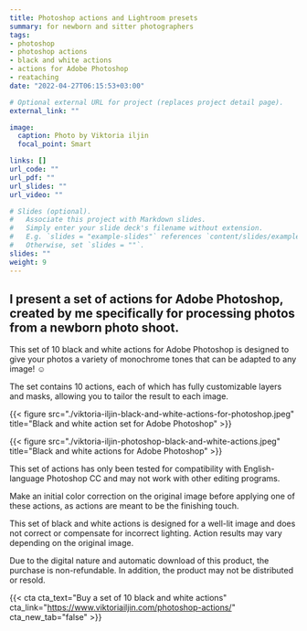 ```yaml
---
title: Photoshop actions and Lightroom presets
summary: for newborn and sitter photographers
tags:
- photoshop
- photoshop actions
- black and white actions
- actions for Adobe Photoshop
- reataching
date: "2022-04-27T06:15:53+03:00"

# Optional external URL for project (replaces project detail page).
external_link: ""

image:
  caption: Photo by Viktoria iljin
  focal_point: Smart

links: []
url_code: ""
url_pdf: ""
url_slides: ""
url_video: ""

# Slides (optional).
#   Associate this project with Markdown slides.
#   Simply enter your slide deck's filename without extension.
#   E.g. `slides = "example-slides"` references `content/slides/example-slides.md`.
#   Otherwise, set `slides = ""`.
slides: ""
weight: 9
---
```

## I present a set of actions for Adobe Photoshop, created by me specifically for processing photos from a newborn photo shoot.

This set of 10 black and white actions for Adobe Photoshop is designed to give your photos a variety of monochrome tones that can be adapted to any image! ☺️

The set contains 10 actions, each of which has fully customizable layers and masks, allowing you to tailor the result to each image.

{{< figure src="./viktoria-iljin-black-and-white-actions-for-photoshop.jpeg" title="Black and white action set for Adobe Photoshop" >}}

{{< figure src="./viktoria-iljin-photoshop-black-and-white-actions.jpeg" title="Black and white actions for Adobe Photoshop" >}}

This set of actions has only been tested for compatibility with English-language Photoshop CC and may not work with other editing programs.

Make an initial color correction on the original image before applying one of these actions, as actions are meant to be the finishing touch.

This set of black and white actions is designed for a well-lit image and does not correct or compensate for incorrect lighting. Action results may vary depending on the original image.

Due to the digital nature and automatic download of this product, the purchase is non-refundable. In addition, the product may not be distributed or resold.

{{< cta cta_text="Buy a set of 10 black and white actions" cta_link="https://www.viktoriailjin.com/photoshop-actions/" cta_new_tab="false" >}}